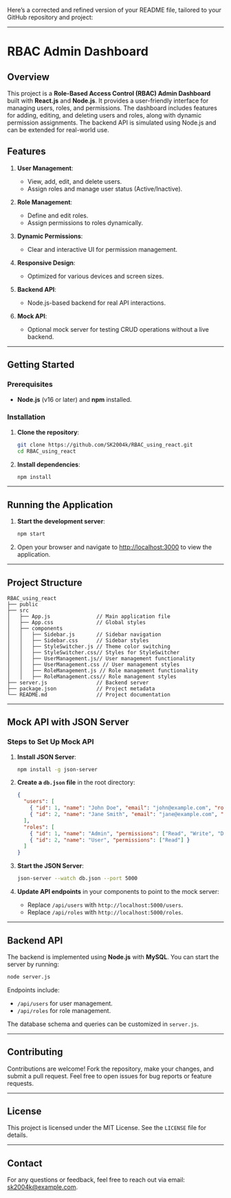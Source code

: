 Here’s a corrected and refined version of your README file, tailored to your GitHub repository and project:

---

# RBAC Admin Dashboard

## Overview

This project is a **Role-Based Access Control (RBAC) Admin Dashboard** built with **React.js** and **Node.js**. It provides a user-friendly interface for managing users, roles, and permissions. The dashboard includes features for adding, editing, and deleting users and roles, along with dynamic permission assignments. The backend API is simulated using Node.js and can be extended for real-world use.

## Features

1. **User Management**:
   - View, add, edit, and delete users.
   - Assign roles and manage user status (Active/Inactive).

2. **Role Management**:
   - Define and edit roles.
   - Assign permissions to roles dynamically.

3. **Dynamic Permissions**:
   - Clear and interactive UI for permission management.

4. **Responsive Design**:
   - Optimized for various devices and screen sizes.

5. **Backend API**:
   - Node.js-based backend for real API interactions.

6. **Mock API**:
   - Optional mock server for testing CRUD operations without a live backend.

---

## Getting Started

### Prerequisites

- **Node.js** (v16 or later) and **npm** installed.

### Installation

1. **Clone the repository**:
    ```sh
    git clone https://github.com/SK2004k/RBAC_using_react.git
    cd RBAC_using_react
    ```

2. **Install dependencies**:
    ```sh
    npm install
    ```

---

## Running the Application

1. **Start the development server**:
    ```sh
    npm start
    ```

2. Open your browser and navigate to [http://localhost:3000](http://localhost:3000) to view the application.

---

## Project Structure

```plaintext
RBAC_using_react
├── public
├── src
│   ├── App.js               // Main application file
│   ├── App.css              // Global styles
│   ├── components
│   │   ├── Sidebar.js       // Sidebar navigation
│   │   ├── Sidebar.css      // Sidebar styles
│   │   ├── StyleSwitcher.js // Theme color switching
│   │   ├── StyleSwitcher.css// Styles for StyleSwitcher
│   │   ├── UserManagement.js// User management functionality
│   │   ├── UserManagement.css // User management styles
│   │   ├── RoleManagement.js // Role management functionality
│   │   ├── RoleManagement.css// Role management styles
├── server.js                // Backend server
├── package.json             // Project metadata
└── README.md                // Project documentation
```

---

## Mock API with JSON Server

### Steps to Set Up Mock API

1. **Install JSON Server**:
    ```sh
    npm install -g json-server
    ```

2. **Create a `db.json` file** in the root directory:
    ```json
    {
      "users": [
        { "id": 1, "name": "John Doe", "email": "john@example.com", "role": "Admin", "status": "Active" },
        { "id": 2, "name": "Jane Smith", "email": "jane@example.com", "role": "User", "status": "Inactive" }
      ],
      "roles": [
        { "id": 1, "name": "Admin", "permissions": ["Read", "Write", "Delete"] },
        { "id": 2, "name": "User", "permissions": ["Read"] }
      ]
    }
    ```

3. **Start the JSON Server**:
    ```sh
    json-server --watch db.json --port 5000
    ```

4. **Update API endpoints** in your components to point to the mock server:
   - Replace `/api/users` with `http://localhost:5000/users`.
   - Replace `/api/roles` with `http://localhost:5000/roles`.

---

## Backend API

The backend is implemented using **Node.js** with **MySQL**. You can start the server by running:

```sh
node server.js
```

Endpoints include:
- `/api/users` for user management.
- `/api/roles` for role management.

The database schema and queries can be customized in `server.js`.

---

## Contributing

Contributions are welcome! Fork the repository, make your changes, and submit a pull request. Feel free to open issues for bug reports or feature requests.

---

## License

This project is licensed under the MIT License. See the `LICENSE` file for details.

---

## Contact

For any questions or feedback, feel free to reach out via email: [sk2004k@example.com](mailto:srishtikushwaha70@gmail.com).
